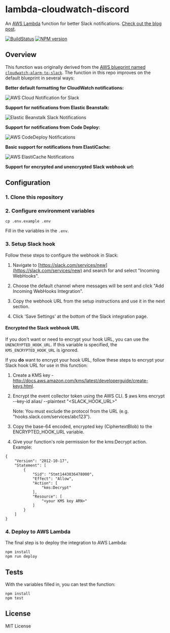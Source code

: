 # lambda-cloudwatch-discord

An [AWS Lambda](http://aws.amazon.com/lambda/) function for better Slack notifications.
[Check out the blog post](https://assertible.com/blog/npm-package-lambda-cloudwatch-slack).

[![BuildStatus](https://travis-ci.org/assertible/lambda-cloudwatch-slack.png?branch=master)](https://travis-ci.org/assertible/lambda-cloudwatch-slack)
[![NPM version](https://badge.fury.io/js/lambda-cloudwatch-slack.png)](http://badge.fury.io/js/lambda-cloudwatch-slack)

## Overview

This function was originally derived from the
[AWS blueprint named `cloudwatch-alarm-to-slack`](https://aws.amazon.com/blogs/aws/new-slack-integration-blueprints-for-aws-lambda/). The
function in this repo improves on the default blueprint in several
ways:

**Better default formatting for CloudWatch notifications:**

![AWS Cloud Notification for Slack](https://github.com/assertible/lambda-cloudwatch-slack/raw/master/images/cloudwatch.png)

**Support for notifications from Elastic Beanstalk:**

![Elastic Beanstalk Slack Notifications](https://github.com/assertible/lambda-cloudwatch-slack/raw/master/images/elastic-beanstalk.png)

**Support for notifications from Code Deploy:**

![AWS CodeDeploy Notifications](https://github.com/assertible/lambda-cloudwatch-slack/raw/master/images/code-deploy.png)

**Basic support for notifications from ElastiCache:**

![AWS ElastiCache Notifications](https://github.com/assertible/lambda-cloudwatch-slack/raw/master/images/elasticache.png)

**Support for encrypted and unencrypted Slack webhook url:**

## Configuration

### 1. Clone this repository

### 2. Configure environment variables

```
cp .env.example .env
```

Fill in the variables in the `.env`.

### 3. Setup Slack hook

Follow these steps to configure the webhook in Slack:

1. Navigate to
   [https://slack.com/services/new](https://slack.com/services/new)
   and search for and select "Incoming WebHooks".

2. Choose the default channel where messages will be sent and click
   "Add Incoming WebHooks Integration".

3. Copy the webhook URL from the setup instructions and use it in
   the next section.

4. Click 'Save Settings' at the bottom of the Slack integration
   page.

#### Encrypted the Slack webhook URL

If you don't want or need to encrypt your hook URL, you can use the
`UNENCRYPTED_HOOK_URL`. If this variable is specified, the
`KMS_ENCRYPTED_HOOK_URL` is ignored.

If you **do** want to encrypt your hook URL, follow these steps to
encrypt your Slack hook URL for use in this function:

1. Create a KMS key -
   http://docs.aws.amazon.com/kms/latest/developerguide/create-keys.html.

2. Encrypt the event collector token using the AWS CLI.
   \$ aws kms encrypt --key-id alias/<KMS key name> --plaintext "<SLACK_HOOK_URL>"

   Note: You must exclude the protocol from the URL
   (e.g. "hooks.slack.com/services/abc123").

3. Copy the base-64 encoded, encrypted key (CiphertextBlob) to the
   ENCRYPTED_HOOK_URL variable.

4. Give your function's role permission for the kms:Decrypt action.
   Example:

```
{
    "Version": "2012-10-17",
    "Statement": [
        {
            "Sid": "Stmt1443036478000",
            "Effect": "Allow",
            "Action": [
                "kms:Decrypt"
            ],
            "Resource": [
                "<your KMS key ARN>"
            ]
        }
    ]
}
```

### 4. Deploy to AWS Lambda

The final step is to deploy the integration to AWS Lambda:

    npm install
    npm run deploy

## Tests

With the variables filled in, you can test the function:

```
npm install
npm test
```

## License

MIT License

